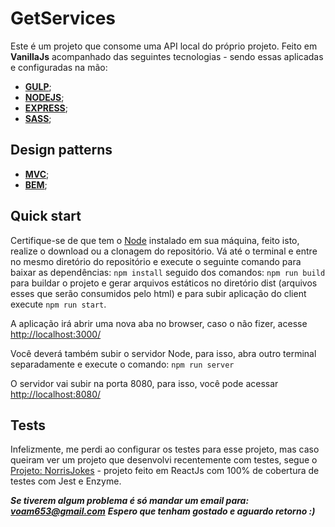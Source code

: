 # GetServices

Este é um projeto que consome uma API local do próprio projeto.
Feito em **VanillaJs** acompanhado das seguintes tecnologias - sendo essas aplicadas e configuradas na mão:

- **[GULP](https://github.com/gulpjs/gulp)**;
- **[NODEJS](https://github.com/nodejs/node)**;
- **[EXPRESS](https://github.com/expressjs/express)**;
- **[SASS](https://sass-lang.com)**;

## Design patterns

- **[MVC](https://www.sitepoint.com/mvc-design-pattern-javascript)**;
- **[BEM](http://getbem.com/introduction)**;

## Quick start

Certifique-se de que tem o [Node](https://nodejs.org/en/) instalado em sua máquina, feito isto, realize o download ou a clonagem do repositório.
Vá até o terminal e entre no mesmo diretório do repositório e execute o seguinte comando para baixar as dependências: `npm install` seguido dos comandos:
`npm run build` para buildar o projeto e gerar arquivos estáticos no diretório dist (arquivos esses que serão consumidos pelo html) e para subir aplicação do client execute `npm run start`.

A aplicação irá abrir uma nova aba no browser, caso o não fizer, acesse [http://localhost:3000/](http://localhost:3000/)

Você deverá também subir o servidor Node, para isso, abra outro terminal separadamente e execute o comando: `npm run server`

O servidor vai subir na porta 8080, para isso, você pode acessar [http://localhost:8080/](http://localhost:8080/)

## Tests

Infelizmente, me perdi ao configurar os testes para esse projeto, mas caso queiram ver um projeto que desenvolvi recentemente com testes, segue o [Projeto: NorrisJokes](https://github.com/gulpjs/gulp) - projeto feito em ReactJs com 100% de cobertura de testes com Jest e Enzyme.

***Se tiverem algum problema é só mandar um email para: voam653@gmail.com***
***Espero que tenham gostado e aguardo retorno :)***
